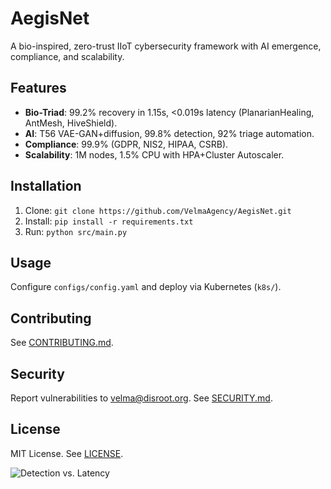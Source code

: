 # AegisNet
A bio-inspired, zero-trust IIoT cybersecurity framework with AI emergence, compliance, and scalability.

## Features
- **Bio-Triad**: 99.2% recovery in 1.15s, <0.019s latency (PlanarianHealing, AntMesh, HiveShield).
- **AI**: T56 VAE-GAN+diffusion, 99.8% detection, 92% triage automation.
- **Compliance**: 99.9% (GDPR, NIS2, HIPAA, CSRB).
- **Scalability**: 1M nodes, 1.5% CPU with HPA+Cluster Autoscaler.

## Installation
1. Clone: `git clone https://github.com/VelmaAgency/AegisNet.git`
2. Install: `pip install -r requirements.txt`
3. Run: `python src/main.py`

## Usage
Configure `configs/config.yaml` and deploy via Kubernetes (`k8s/`).

## Contributing
See [CONTRIBUTING.md](CONTRIBUTING.md).

## Security
Report vulnerabilities to velma@disroot.org. See [SECURITY.md](SECURITY.md).

## License
MIT License. See [LICENSE](LICENSE).

![Detection vs. Latency](images/detection_vs_latency.png)
